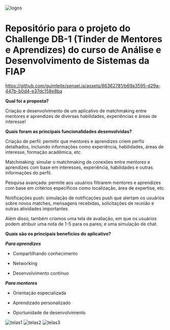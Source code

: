 
![logos](https://github.com/guimleite/sensei.ia/assets/86362781/932b0954-995a-4968-bdbb-3cb3a4932c72)

# Repositório para o projeto do Challenge DB-1 (Tinder de Mentores e Aprendizes) do curso de Análise e Desenvolvimento de Sistemas da FIAP



https://github.com/guimleite/sensei.ia/assets/86362781/b69a3595-d29a-447b-b0d4-e37dc158e8ba



**Qual foi a proposta?**

Criação e desenvolvimento de um aplicativo de matchmaking entre mentores e aprendizes de diversas habilidades, experiências e áreas de interesse!


**Quais foram as principais funcionalidades desenvolvidas?**

Criação de perfil: permitir que mentores e aprendizes criem perfis detalhados, incluindo informações como experiência, habilidades, áreas de interesse, formação acadêmica, etc.

Matchmaking: simular o matchmaking de conexões entre mentores e aprendizes com base em interesses, experiência, habilidades e outras informações do perfil.

Pesquisa avançada: permite aos usuários filtrarem mentores e aprendizes com base em critérios específicos como localização, área de expertise, etc.

Notificações push: simulação de notificações push que alertam os usuários sobre novos matches, mensagens recebidas, solicitações de reunião e outras atividades importantes

Além disso, também criamos uma tela de avaliação, em que os usuários podem atribuir uma nota de 1-5 para os pares; e uma simulação de chat.


**Quais são os principais benefícios do aplicativo?**

_**Para aprendizes**_

- Compartilhando conhecimento

- Networking

- Desenvolvimento contínuo

_**Para mentores**_

- Orientação especializada

- Aprendizado personalizado

- Oportunidade de desenvolvimento


![telas1](https://github.com/guimleite/sensei.ia/assets/86362781/a8880d9f-00ed-4543-aa88-6dcbad4774c4)
![telas2](https://github.com/guimleite/sensei.ia/assets/86362781/97693593-4b45-4c0b-b4eb-edd598c3dde5)
![telas3](https://github.com/guimleite/sensei.ia/assets/86362781/082ace53-f108-40ca-b53e-9d98be2d5978)
